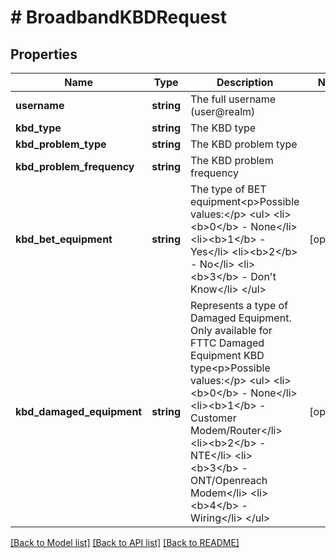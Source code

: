 # # BroadbandKBDRequest

## Properties

Name | Type | Description | Notes
------------ | ------------- | ------------- | -------------
**username** | **string** | The full username (user@realm) |
**kbd_type** | **string** | The KBD type |
**kbd_problem_type** | **string** | The KBD problem type |
**kbd_problem_frequency** | **string** | The KBD problem frequency |
**kbd_bet_equipment** | **string** | The type of BET equipment&lt;p&gt;Possible values:&lt;/p&gt;  &lt;ul&gt;  &lt;li&gt;&lt;b&gt;0&lt;/b&gt; - None&lt;/li&gt;  &lt;li&gt;&lt;b&gt;1&lt;/b&gt; - Yes&lt;/li&gt;  &lt;li&gt;&lt;b&gt;2&lt;/b&gt; - No&lt;/li&gt;  &lt;li&gt;&lt;b&gt;3&lt;/b&gt; - Don&#39;t Know&lt;/li&gt;  &lt;/ul&gt; | [optional]
**kbd_damaged_equipment** | **string** | Represents a type of Damaged Equipment. Only available for FTTC Damaged Equipment KBD type&lt;p&gt;Possible values:&lt;/p&gt;  &lt;ul&gt;  &lt;li&gt;&lt;b&gt;0&lt;/b&gt; - None&lt;/li&gt;  &lt;li&gt;&lt;b&gt;1&lt;/b&gt; - Customer Modem/Router&lt;/li&gt;  &lt;li&gt;&lt;b&gt;2&lt;/b&gt; - NTE&lt;/li&gt;  &lt;li&gt;&lt;b&gt;3&lt;/b&gt; - ONT/Openreach Modem&lt;/li&gt;  &lt;li&gt;&lt;b&gt;4&lt;/b&gt; - Wiring&lt;/li&gt;  &lt;/ul&gt; | [optional]

[[Back to Model list]](../../README.md#models) [[Back to API list]](../../README.md#endpoints) [[Back to README]](../../README.md)
